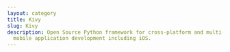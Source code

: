 ```yaml
---
layout: category
title: Kivy
slug: Kivy
description: Open Source Python framework for cross-platform and multi-touch
  mobile application development including iOS.
---
```

